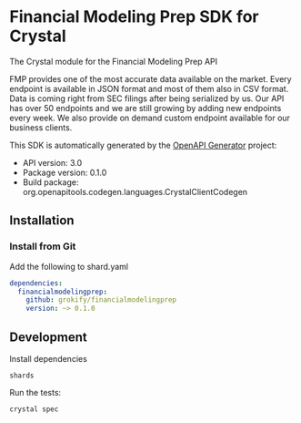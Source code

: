 # Financial Modeling Prep SDK for Crystal

The Crystal module for the Financial Modeling Prep API

FMP provides one of the most accurate data available on the market. Every endpoint is available in JSON format and most of them also in CSV format. Data is coming right from SEC filings after being serialized by us. Our API has over 50 endpoints and we are still growing by adding new endpoints every week. We also provide on demand custom endpoint available for our business clients.

This SDK is automatically generated by the [OpenAPI Generator](https://openapi-generator.tech) project:

- API version: 3.0
- Package version: 0.1.0
- Build package: org.openapitools.codegen.languages.CrystalClientCodegen

## Installation

### Install from Git

Add the following to shard.yaml

```yaml
dependencies:
  financialmodelingprep:
    github: grokify/financialmodelingprep
    version: ~> 0.1.0
```

## Development

Install dependencies

```shell
shards
```

Run the tests:

```shell
crystal spec
```
